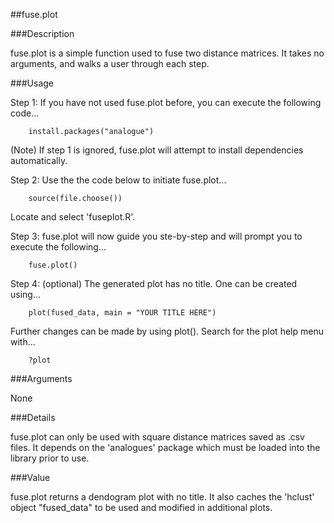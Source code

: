 ##fuse.plot

###Description

fuse.plot is a simple function used to fuse two distance matrices.  It takes no arguments, and walks a user through each step.

###Usage

Step 1: If you have not used fuse.plot before, you can execute the following code...
        
        install.packages("analogue")

(Note) If step 1 is ignored, fuse.plot will attempt to install dependencies automatically.


Step 2: Use the the code below to initiate fuse.plot...

        source(file.choose())
        
Locate and select 'fuseplot.R'.
        
Step 3: fuse.plot will now guide you ste-by-step and will prompt you to execute the following...
        
        fuse.plot()

Step 4: (optional) The generated plot has no title. One can be created using...

        plot(fused_data, main = "YOUR TITLE HERE")

Further changes can be made by using plot(). Search for the plot help menu with...

        ?plot

###Arguments

None

###Details

fuse.plot can only be used with square distance matrices saved as .csv files.  It depends on the 'analogues' package which must be loaded into the library prior to use.

###Value

fuse.plot returns a dendogram plot with no title.  It also caches the 'hclust' object "fused_data" to be used and modified in additional plots.